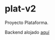 # plat-v2
Proyecto Plataforma.

Backend alojado [aquí](https://github.com/StartForKillerMC/plataforma-back-end)
